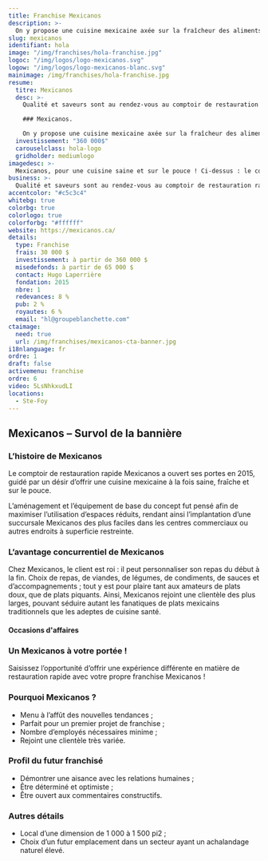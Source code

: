 ```yaml
---
title: Franchise Mexicanos
description: >-
  On y propose une cuisine mexicaine axée sur la fraîcheur des aliments, pour des repas santé et sur le pouce.
slug: mexicanos
identifiant: hola
image: "/img/franchises/hola-franchise.jpg"
logoc: "/img/logos/logo-mexicanos.svg"
logow: "/img/logos/logo-mexicanos-blanc.svg"
mainimage: /img/franchises/hola-franchise.jpg
resume:
  titre: Mexicanos
  desc: >-
    Qualité et saveurs sont au rendez-vous au comptoir de restauration rapide 

    ### Mexicanos. 

    On y propose une cuisine mexicaine axée sur la fraîcheur des aliments, pour des repas santé et sur le pouce. Les possibilités sont infinies pour créer un repas sur mesure, au goût du client ; sur place, pour emporter ou en livraison.   
  investissement: "360 000$"
  carouselclass: hola-logo
  gridholder: mediumlogo
imagedesc: >-
  Mexicanos, pour une cuisine saine et sur le pouce ! Ci-dessus : le comptoir Mexicanos situé à La Pyramide à Ste-Foy.
business: >-
  Qualité et saveurs sont au rendez-vous au comptoir de restauration rapide Mexicanos. On y propose une cuisine mexicaine axée sur la fraîcheur des aliments, pour des repas santé et sur le pouce. Les possibilités sont infinies pour créer un repas sur mesure, au goût du client ; sur place, pour emporter ou en livraison.  
accentcolor: "#c5c3c4"
whitebg: true
colorbg: true
colorlogo: true
colorforbg: "#ffffff"
website: https://mexicanos.ca/
details:
  type: Franchise
  frais: 30 000 $
  investissement: à partir de 360 000 $ 
  misedefonds: à partir de 65 000 $
  contact: Hugo Laperrière
  fondation: 2015
  nbre: 1
  redevances: 8 %
  pub: 2 %
  royautes: 6 %
  email: "hl@groupeblanchette.com"
ctaimage: 
  need: true
  url: /img/franchises/mexicanos-cta-banner.jpg
i18nlanguage: fr
ordre: 1
draft: false
activemenu: franchise
ordre: 6
video: 5LsNhkxudLI
locations:
  - Ste-Foy
---
```

## Mexicanos – Survol de la bannière

### L’histoire de Mexicanos

Le comptoir de restauration rapide Mexicanos a ouvert ses portes en 2015, guidé par un désir d’offrir une cuisine mexicaine à la fois saine, fraîche et sur le pouce. 

L’aménagement et l’équipement de base du concept fut pensé afin de maximiser l’utilisation d’espaces réduits, rendant ainsi l’implantation d’une succursale Mexicanos des plus faciles dans les centres commerciaux ou autres endroits à superficie restreinte. 

### L’avantage concurrentiel de Mexicanos

Chez Mexicanos, le client est roi : il peut personnaliser son repas du début à la fin. Choix de repas, de viandes, de légumes, de condiments, de sauces et d’accompagnements ; tout y est pour plaire tant aux amateurs de plats doux, que de plats piquants. Ainsi, Mexicanos rejoint une clientèle des plus larges, pouvant séduire autant les fanatiques de plats mexicains traditionnels que les adeptes de cuisine santé. 

#### Occasions d'affaires

### Un Mexicanos à votre portée ! 

Saisissez l’opportunité d’offrir une expérience différente en matière de restauration rapide avec votre propre franchise Mexicanos ! 

### Pourquoi Mexicanos ? 

- Menu à l’affût des nouvelles tendances ; 
- Parfait pour un premier projet de franchise ; 
- Nombre d’employés nécessaires minime ;
- Rejoint une clientèle très variée.

### Profil du futur franchisé  

- Démontrer une aisance avec les relations humaines ; 
- Être déterminé et optimiste ; 
- Être ouvert aux commentaires constructifs. 
 
### Autres détails

- Local d’une dimension de 1 000 à 1 500 pi2 ;
- Choix d’un futur emplacement dans un secteur ayant un achalandage naturel élevé.


